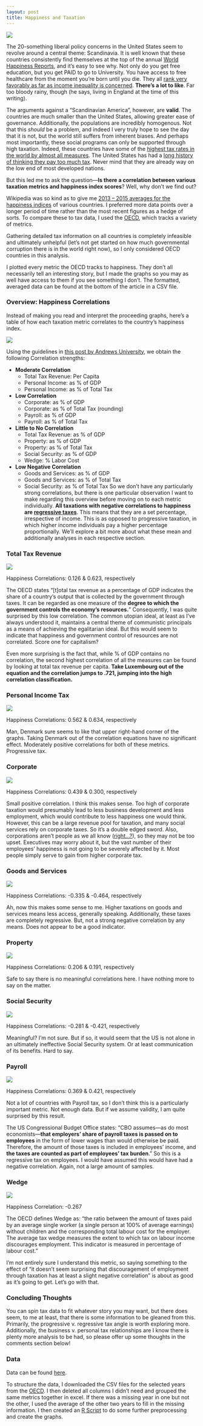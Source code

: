 ```yaml
---
layout: post
title: Happiness and Taxation 
---
```


![](/images/happiness_and_taxation/header.jpg)

The 20-something liberal policy concerns in the United States seem to revolve around a central theme: Scandinavia. It is well known that these countries consistently find themselves at the top of the annual [World Happiness Reports](https://en.wikipedia.org/wiki/World_Happiness_Report), and it’s easy to see why. Not only do you get free education, but you get PAID to go to University. You have access to free healthcare from the moment you’re born until you die. They all [rank very favorably as far as income inequality is concerned](https://en.wikipedia.org/wiki/List_of_countries_by_income_equality#Gini_coefficient.2C_after_taxes_and_transfers). **There’s a lot to like**. Far too bloody rainy, though (he says, living in England at the time of this writing).

The arguments against a “Scandinavian America”, however, are **valid**. The countries are much smaller than the United States, allowing greater ease of governance. Additionally, the populations are incredibly homogenous. Not that this *should* be a problem, and indeed I very truly hope to see the day that it is not, but the world still suffers from inherent biases. And perhaps most importantly, these social programs can only be supported through high taxation. Indeed, these countries have some of the [highest tax rates in the world by almost all measures](https://data.oecd.org/tax/tax-revenue.htm#indicator-table). The United States has had a [long history of thinking they pay too much tax](http://www.gallup.com/poll/1714/taxes.aspx). Never mind that they are already way on the low end of most developed nations.

But this led me to ask the question—**Is there a correlation between various taxation metrics and happiness index scores**? Well, why don’t we find out?

Wikipedia was so kind as to give me [2013 – 2015 averages for the happiness indices](https://en.wikipedia.org/wiki/World_Happiness_Report#2013-2015_averaged_ranking.5B6.5D) of various countries. I preferred more data points over a longer period of time rather than the most recent figures as a hedge of sorts. To compare these to tax data, I used the [OECD](https://data.oecd.org/tax/tax-wedge.htm#indicator-chart), which tracks a variety of metrics.

Gathering detailed tax information on all countries is completely infeasible and ultimately unhelpful (let’s not get started on how much governmental corruption there is in the world right now), so I only considered OECD countries in this analysis.

I plotted every metric the OECD tracks to happiness. They don’t all necessarily tell an interesting story, but I made the graphs so you may as well have access to them if you see something I don’t. The formatted, averaged data can be found at the bottom of the article in a CSV file.

### Overview: Happiness Correlations
Instead of making you read and interpret the proceeding graphs, here’s a table of how each taxation metric correlates to the country’s happiness index.

![](/images/happiness_and_taxation/correl-table.png)

Using the guidelines in [this post by Andrews University](https://www.andrews.edu/~calkins/math/edrm611/edrm05.htm), we obtain the following Correlation strengths:

+ **Moderate Correlation**
  + Total Tax Revenue: Per Capita
  + Personal Income: as % of GDP
  + Personal Income: as % of Total Tax
+ **Low Correlation**
  + Corporate: as % of GDP
  + Corporate: as % of Total Tax (rounding)
  + Payroll: as % of GDP
  + Payroll: as % of Total Tax
+ **Little to No Correlation**
  + Total Tax Revenue: as % of GDP
  + Property: as % of GDP
  + Property: as % of Total Tax
  + Social Security: as % of GDP
  + Wedge: % Labor Cost
+ **Low Negative Correlation**
  + Goods and Services: as % of GDP
  + Goods and Services: as % of Total Tax
  + Social Security: as % of Total Tax
So we don’t have any particularly strong correlations, but there is one particular observation I want to make regarding this overview before moving on to each metric individually. **All taxations with negative correlations to happiness are [regressive taxes](https://en.wikipedia.org/wiki/Regressive_tax)**. This means that they are a set percentage, irrespective of income. This is as opposed to progressive taxation, in which higher income individuals pay a higher percentage proportionally. We’ll explore a bit more about what these mean and additionally analyses in each respective section.

### Total Tax Revenue
![](/images/happiness_and_taxation/tax-rev-pair.png)

Happiness Correlations: 0.126 & 0.623, respectively

The OECD states “[t]otal tax revenue as a percentage of GDP indicates the share of a country’s output that is collected by the government through taxes. It can be regarded as one measure of the **degree to which the government controls the economy’s resources.**” Consequently, I was quite surprised by this low correlation. The common utopian ideal, at least as I’ve always understood it, maintains a central theme of communistic principals as a means of achieving the egalitarian ideal. But this would seem to indicate that happiness and government control of resources are not correlated. Score one for capitalism?

Even more surprising is the fact that, while % of GDP contains no correlation, the second highest correlation of all the measures can be found by looking at total tax revenue per capita. **Take Luxembourg out of the equation and the correlation jumps to .721, jumping into the high correlation classification.**

### Personal Income Tax
![](/images/happiness_and_taxation/pers-inc-pair.png)

Happiness Correlations: 0.562 & 0.634, respectively

Man, Denmark sure seems to like that upper right-hand corner of the graphs. Taking Denmark out of the correlation equations have no significant effect. Moderately positive correlations for both of these metrics. Progressive tax.

### Corporate
![](/images/happiness_and_taxation/corp-pair.png)

Happiness Correlations: 0.439 & 0.300, respectively

Small positive correlation. I think this makes sense. Too high of corporate taxation would presumably lead to less business development and less employment, which would contribute to less happiness one would think. However, this can be a large revenue pool for taxation, and many social services rely on corporate taxes. So it’s a double edged sword. Also, corporations aren’t people as we all know ([right…?](https://en.wikipedia.org/wiki/Citizens_United_v._FEC)), so they may not be too upset. Executives may worry about it, but the vast number of their employees’ happiness is not going to be severely affected by it. Most people simply serve to gain from higher corporate tax.

### Goods and Services
![](/images/happiness_and_taxation/gas-pair.png)

Happiness Correlations: -0.335 & -0.464, respectively

Ah, now this makes some sense to me. Higher taxations on goods and services means less access, generally speaking. Additionally, these taxes are completely regressive. But, not a strong negative correlation by any means. Does not appear to be a good indicator.

### Property
![](/images/happiness_and_taxation/prop-pair.png)

Happiness Correlations: 0.206 & 0.191, respectively

Safe to say there is no meaningful correlations here. I have nothing more to say on the matter.

### Social Security
![](/images/happiness_and_taxation/soc-sec-pair.png)

Happiness Correlations: -0.281 & -0.421, respectively

Meaningful? I’m not sure. But if so, it would seem that the US is not alone in an ultimately ineffective Social Security system. Or at least communication of its benefits. Hard to say.

### Payroll
![](/images/happiness_and_taxation/payroll-pair.png)

Happiness Correlations: 0.369 & 0.421, respectively

Not a lot of countries with Payroll tax, so I don’t think this is a particularly important metric. Not enough data. But if we assume validity, I am quite surprised by this result.

The US Congressional Budget Office states: “CBO assumes—as do most economists—**that employers’ share of payroll taxes is passed on to employees** in the form of lower wages than would otherwise be paid. Therefore, the amount of those taxes is included in employees’ income, and **the taxes are counted as part of employees’ tax burden**.” So this is a regressive tax on employees. I would have assumed this would have had a negative correlation. Again, not a large amount of samples.

### Wedge
![](/images/happiness_and_taxation/wedge.png)

Happiness Correlation: -0.267

The OECD defines Wedge as: “the ratio between the amount of taxes paid by an average single worker (a single person at 100% of average earnings) without children and the corresponding total labour cost for the employer. The average tax wedge measures the extent to which tax on labour income discourages employment. This indicator is measured in percentage of labour cost.”

I’m not entirely sure I understand this metric, so saying something to the effect of “it doesn’t seem surprising that discouragement of employment through taxation has at least a slight negative correlation” is about as good as it’s going to get. Let’s go with that.

### Concluding Thoughts
You can spin tax data to fit whatever story you may want, but there does seem, to me at least, that there is some information to be gleaned from this. Primarily, the progressive v. regressive tax angle is worth exploring more. Additionally, the business v. personal tax relationships are I know there is plenty more analysis to be had, so please offer up some thoughts in the comments section below!

### Data
Data can be found [here](/assets/data.csv).

To structure the data, I downloaded the CSV files for the selected years from the [OECD](https://data.oecd.org/tax/tax-revenue.htm#indicator-chart). I then deleted all columns I didn’t need and grouped the same metrics together in excel. If there was a missing year in one but not the other, I used the average of the other two years to fill in the missing information. I then created an [R Script](https://pastebin.com/iid0Uvvt) to do some further preprocessing and create the graphs.
